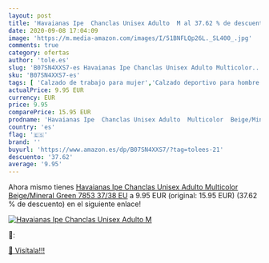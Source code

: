 ```yaml
---
layout: post
title: 'Havaianas Ipe  Chanclas Unisex Adulto  M al 37.62 % de descuento'
date: 2020-09-08 17:04:09
image: 'https://m.media-amazon.com/images/I/51BNFLQp26L._SL400_.jpg'
comments: true
category: ofertas
author: 'tole.es'
slug: 'B07SN4XXS7-es Havaianas Ipe Chanclas Unisex Adulto Multicolor...'
sku: 'B07SN4XXS7-es'
tags: [ 'Calzado de trabajo para mujer','Calzado deportivo para hombre','Calzado sanitario y de hostelería para mujer','Chanclas y sandalias de piscina para hombre','Sandalias y chanclas para niña','Zapatillas y calzado deportivo para hombre','Zapatos','Zapatos para hombre','Zapatos para mujer','Zapatos para niñas pequeñas','Zapatos y complementos','Zuecos sanitarios y de hostelería para mujer','Zuecos y mules para hombre','chanclas', ]
actualPrice: 9.95 EUR
currency: EUR
price: 9.95
comparePrice: 15.95 EUR
prodname: 'Havaianas Ipe  Chanclas Unisex Adulto  Multicolor  Beige/Mineral Green 7853   37/38 EU'
country: 'es'
flag: '🇪🇸'
brand: ''
buyurl: 'https://www.amazon.es/dp/B07SN4XXS7/?tag=tolees-21'
descuento: '37.62'
average: '9.95'
---
```


Ahora mismo tienes [Havaianas Ipe  Chanclas Unisex Adulto  Multicolor  Beige/Mineral Green 7853   37/38 EU](https://www.amazon.es/dp/B07SN4XXS7/?tag=tolees-21) a 9.95 EUR (original: 15.95 EUR) (37.62 %  de descuento) en el siguiente enlace!

[![Havaianas Ipe  Chanclas Unisex Adulto  M](https://m.media-amazon.com/images/I/51BNFLQp26L._SL400_.jpg)](https://www.amazon.es/dp/B07SN4XXS7/?tag=tolees-21)

🔎:


[🛒 Visítala!!!](https://www.amazon.es/dp/B07SN4XXS7/?tag=tolees-21)
